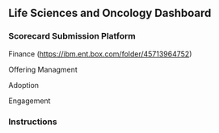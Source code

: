 ## Life Sciences and Oncology Dashboard

### Scorecard Submission Platform

Finance (https://ibm.ent.box.com/folder/45713964752)

Offering Managment

Adoption

Engagement

### Instructions

